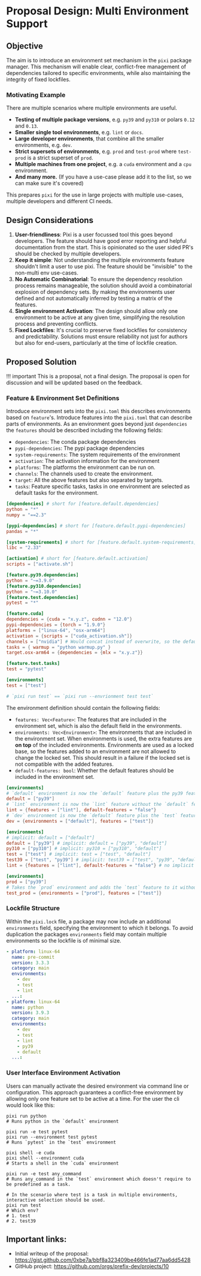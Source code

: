 # Proposal Design: Multi Environment Support
## Objective
The aim is to introduce an environment set mechanism in the `pixi` package manager.
This mechanism will enable clear, conflict-free management of dependencies tailored to specific environments, while also maintaining the integrity of fixed lockfiles.


### Motivating Example
There are multiple scenarios where multiple environments are useful.

- **Testing of multiple package versions**, e.g. `py39` and `py310` or polars `0.12` and `0.13`.
- **Smaller single tool environments**, e.g. `lint` or `docs`.
- **Large developer environments**, that combine all the smaller environments, e.g. `dev`.
- **Strict supersets of environments**, e.g. `prod` and `test-prod` where `test-prod` is a strict superset of `prod`.
- **Multiple machines from one project**, e.g. a `cuda` environment and a `cpu` environment.
- **And many more.** (If you have a use-case please add it to the list, so we can make sure it's covered)

This prepares `pixi` for the use in large projects with multiple use-cases, multiple developers and different CI needs.

## Design Considerations
1. **User-friendliness**: Pixi is a user focussed tool this goes beyond developers. The feature should have good error reporting and helpful documentation from the start. This is opinionated so the user sided PR's should be checked by multiple developers.
2. **Keep it simple**: Not understanding the multiple environments feature shouldn't limit a user to use pixi. The feature should be "invisible" to the non-multi env use-cases.
3. **No Automatic Combinatorial**: To ensure the dependency resolution process remains manageable, the solution should avoid a combinatorial explosion of dependency sets. By making the environments user defined and not automatically inferred by testing a matrix of the features.
4. **Single environment Activation**: The design should allow only one environment to be active at any given time, simplifying the resolution process and preventing conflicts.
5. **Fixed Lockfiles**: It's crucial to preserve fixed lockfiles for consistency and predictability. Solutions must ensure reliability not just for authors but also for end-users, particularly at the time of lockfile creation.

## Proposed Solution
!!! important
    This is a proposal, not a final design. The proposal is open for discussion and will be updated based on the feedback.

### Feature & Environment Set Definitions
Introduce environment sets into the `pixi.toml` this describes environments based on `feature`'s. Introduce features into the `pixi.toml` that can describe parts of environments.
As an environment goes beyond just `dependencies` the `features` should be described including the following fields:

- `dependencies`: The conda package dependencies
- `pypi-dependencies`: The pypi package dependencies
- `system-requirements`: The system requirements of the environment
- `activation`: The activation information for the environment
- `platforms`: The platforms the environment can be run on.
- `channels`: The channels used to create the environment.
- `target`: All the above features but also separated by targets.
- `tasks`: Feature specific tasks, tasks in one environment are selected as default tasks for the environment.


```toml title="Default features" linenums="1"
[dependencies] # short for [feature.default.dependencies]
python = "*"
numpy = "==2.3"

[pypi-dependencies] # short for [feature.default.pypi-dependencies]
pandas = "*"

[system-requirements] # short for [feature.default.system-requirements]
libc = "2.33"

[activation] # short for [feature.default.activation]
scripts = ["activate.sh"]
```

```toml title="Different dependencies per feature" linenums="1"
[feature.py39.dependencies]
python = "~=3.9.0"
[feature.py310.dependencies]
python = "~=3.10.0"
[feature.test.dependencies]
pytest = "*"
```

```toml title="Full set of environment modification in one feature" linenums="1"
[feature.cuda]
dependencies = {cuda = "x.y.z", cudnn = "12.0"}
pypi-dependencies = {torch = "1.9.0"}
platforms = ["linux-64", "osx-arm64"]
activation = {scripts = ["cuda_activation.sh"]}
channels = ["nvidia"] # Would concat instead of overwrite, so the default channels are still used.
tasks = { warmup = "python warmup.py" }
target.osx-arm64 = {dependencies = {mlx = "x.y.z"}}
```


```toml title="Define tasks as defaults of an environment" linenums="1"
[feature.test.tasks]
test = "pytest"

[environments]
test = ["test"]

# `pixi run test` == `pixi run --envrionment test test`
```

The environment definition should contain the following fields:

- `features: Vec<Feature>`: The features that are included in the environment set, which is also the default field in the environments.
- `environments: Vec<Environment>`: The environments that are included in the environment set. When environments is used, the extra features are **on top** of the included environments.
    Environments are used as a locked base, so the features added to an environment are not allowed to change the locked set. This should result in a failure if the locked set is not compatible with the added features.
- `default-features: bool`: Whether the default features should be included in the environment set.

```toml
[environments]
# `default` environment is now the `default` feature plus the py39 feature
default = ["py39"]
# `lint` environment is now the `lint` feature without the `default` feature or environment
lint = {features = ["lint"], default-features = "false"}
# `dev` environment is now the `default` feature plus the `test` feature, which makes the `default` envriroment is solved without the use of the test feature.
dev = {environments = ["default"], features = ["test"]}
```

```toml title="Creating environments from features" linenums="1"
[environments]
# implicit: default = ["default"]
default = ["py39"] # implicit: default = ["py39", "default"]
py310 = ["py310"] # implicit: py310 = ["py310", "default"]
test = ["test"] # implicit: test = ["test", "default"]
test39 = ["test", "py39"] # implicit: test39 = ["test", "py39", "default"]
lint = {features = ["lint"], default-features = "false"} # no implicit default
```

```toml title="Creating environments from environments" linenums="1"
[environments]
prod = ["py39"]
# Takes the `prod` environment and adds the `test` feature to it without modifying the `prod` environment requirements, solve should fail if requirements don't comply with locked set.
test_prod = {environments = ["prod"], features = ["test"]}
```

### Lockfile Structure
Within the `pixi.lock` file, a package may now include an additional `environments` field, specifying the environment to which it belongs.
To avoid duplication the packages `environments` field may contain multiple environments so the lockfile is of minimal size.
```yaml
- platform: linux-64
  name: pre-commit
  version: 3.3.3
  category: main
  environments:
    - dev
    - test
    - lint
  ...:
- platform: linux-64
  name: python
  version: 3.9.3
  category: main
  environments:
    - dev
    - test
    - lint
    - py39
    - default
  ...:
```


### User Interface Environment Activation
Users can manually activate the desired environment via command line or configuration.
This approach guarantees a conflict-free environment by allowing only one feature set to be active at a time.
For the user the cli would look like this:

```shell title="Default behavior"
pixi run python
# Runs python in the `default` environment
```

```shell title="Activating an specific environment"
pixi run -e test pytest
pixi run --environment test pytest
# Runs `pytest` in the `test` environment
```

```shell title="Activating a shell in an environment"
pixi shell -e cuda
pixi shell --environment cuda
# Starts a shell in the `cuda` environment
```
```shell title="Running any command in an environment"
pixi run -e test any_command
# Runs any_command in the `test` environment which doesn't require to be predefined as a task.
```

```shell title="Interactive selection of environments if task is in multiple environments"
# In the scenario where test is a task in multiple environments, interactive selection should be used.
pixi run test
# Which env?
# 1. test
# 2. test39
```

## Important links:
- Initial writeup of the proposal: https://gist.github.com/0xbe7a/bbf8a323409be466fe1ad77aa6dd5428
- GitHub project: https://github.com/orgs/prefix-dev/projects/10
